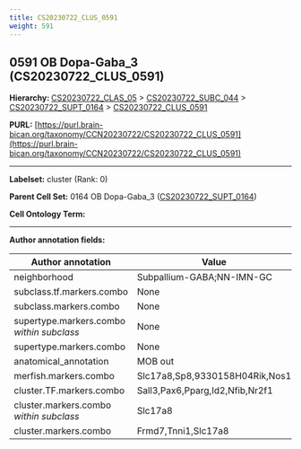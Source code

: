```yaml
---
title: CS20230722_CLUS_0591
weight: 591
---
```

## 0591 OB Dopa-Gaba_3 (CS20230722_CLUS_0591)
<b>Hierarchy: </b>
[CS20230722_CLAS_05](../CS20230722_CLAS_05) >
[CS20230722_SUBC_044](../CS20230722_SUBC_044) >
[CS20230722_SUPT_0164](../CS20230722_SUPT_0164) >
[CS20230722_CLUS_0591](../CS20230722_CLUS_0591)

**PURL:** [https://purl.brain-bican.org/taxonomy/CCN20230722/CS20230722_CLUS_0591](https://purl.brain-bican.org/taxonomy/CCN20230722/CS20230722_CLUS_0591)

---


**Labelset:** cluster (Rank: 0)

**Parent Cell Set:** 0164 OB Dopa-Gaba_3 ([CS20230722_SUPT_0164](../CS20230722_SUPT_0164))



**Cell Ontology Term:** 

[MARKER GENES.]: #


---

[TRANSFERRED ANNOTATIONS.]: #


[AUTHOR ANNOTATION FIELDS.]: #


**Author annotation fields:**

| Author annotation | Value |
|-------------------|-------|
|neighborhood|Subpallium-GABA;NN-IMN-GC|
|subclass.tf.markers.combo|None|
|subclass.markers.combo|None|
|supertype.markers.combo _within subclass_|None|
|supertype.markers.combo|None|
|anatomical_annotation|MOB out|
|merfish.markers.combo|Slc17a8,Sp8,9330158H04Rik,Nos1|
|cluster.TF.markers.combo|Sall3,Pax6,Pparg,Id2,Nfib,Nr2f1|
|cluster.markers.combo _within subclass_|Slc17a8|
|cluster.markers.combo|Frmd7,Tnni1,Slc17a8|
